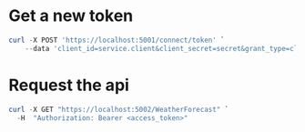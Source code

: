 # Get a new token

```powershell
curl -X POST 'https://localhost:5001/connect/token' `
    --data 'client_id=service.client&client_secret=secret&grant_type=client_credentials&scope=weather.read' 
```  

# Request the api


```powershell
curl -X GET "https://localhost:5002/WeatherForecast" `
  -H  "Authorization: Bearer <access_token>"
```